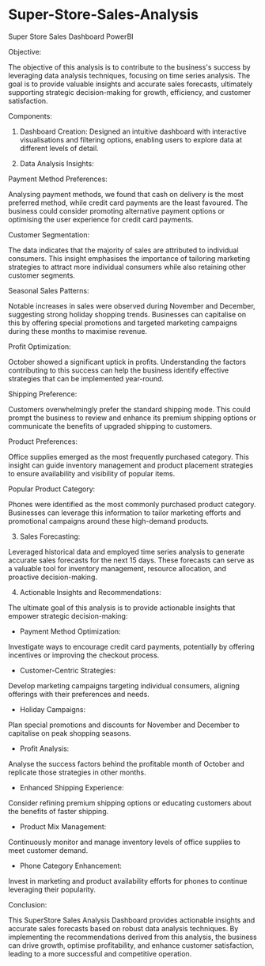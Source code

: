 # Super-Store-Sales-Analysis
Super Store Sales Dashboard PowerBI

Objective:

The objective of this analysis is to contribute to the business's success
by leveraging data analysis techniques, focusing on time series
analysis. The goal is to provide valuable insights and accurate sales
forecasts, ultimately supporting strategic decision-making for
growth, efficiency, and customer satisfaction.

Components:

1. Dashboard Creation:
Designed an intuitive dashboard with interactive visualisations and filtering
options, enabling users to explore data at different levels of detail.

3. Data Analysis Insights:
   
Payment Method Preferences:

Analysing payment methods, we found that cash on delivery is the most
preferred method, while credit card payments are the least favoured. The
business could consider promoting alternative payment options or
optimising the user experience for credit card payments.

Customer Segmentation:

The data indicates that the majority of sales are attributed to individual
consumers. This insight emphasises the importance of tailoring marketing
strategies to attract more individual consumers while also retaining other
customer segments.

Seasonal Sales Patterns:

Notable increases in sales were observed during November and December,
suggesting strong holiday shopping trends. Businesses can capitalise on
this by offering special promotions and targeted marketing campaigns
during these months to maximise revenue.

Profit Optimization:

October showed a significant uptick in profits. Understanding the factors
contributing to this success can help the business identify effective
strategies that can be implemented year-round.

Shipping Preference:

Customers overwhelmingly prefer the standard shipping mode. This could
prompt the business to review and enhance its premium shipping options or
communicate the benefits of upgraded shipping to customers.

Product Preferences:

Office supplies emerged as the most frequently purchased category. This
insight can guide inventory management and product placement strategies
to ensure availability and visibility of popular items.

Popular Product Category:

Phones were identified as the most commonly purchased product category.
Businesses can leverage this information to tailor marketing efforts and
promotional campaigns around these high-demand products.

3. Sales Forecasting:
   
Leveraged historical data and employed time series analysis to generate
accurate sales forecasts for the next 15 days. These forecasts can serve as a
valuable tool for inventory management, resource allocation, and proactive
decision-making.

4. Actionable Insights and Recommendations:
   
The ultimate goal of this analysis is to provide actionable insights that
empower strategic decision-making:

- Payment Method Optimization:
  
Investigate ways to encourage credit card payments, potentially by offering
incentives or improving the checkout process.

- Customer-Centric Strategies:
  
Develop marketing campaigns targeting individual consumers, aligning
offerings with their preferences and needs.

- Holiday Campaigns:
  
Plan special promotions and discounts for November and December to
capitalise on peak shopping seasons.

- Profit Analysis:
  
Analyse the success factors behind the profitable month of October and
replicate those strategies in other months.

- Enhanced Shipping Experience:
  
Consider refining premium shipping options or educating customers about
the benefits of faster shipping.

- Product Mix Management:
  
Continuously monitor and manage inventory levels of office supplies to
meet customer demand.

- Phone Category Enhancement:

Invest in marketing and product availability efforts for phones to continue
leveraging their popularity.

Conclusion:

This SuperStore Sales Analysis Dashboard provides actionable insights and
accurate sales forecasts based on robust data analysis techniques. By
implementing the recommendations derived from this analysis, the
business can drive growth, optimise profitability, and enhance customer
satisfaction, leading to a more successful and competitive operation.
